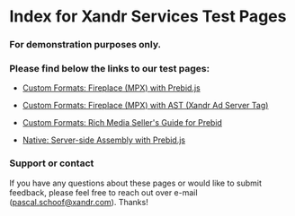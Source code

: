 
# Index for Xandr Services Test Pages

### For demonstration purposes only.
### Please find below the links to our test pages:


+ [Custom Formats: Fireplace (MPX) with Prebid.js](https://xandr-services.github.io/ce-testpages/prebid-fireplace.html)

+ [Custom Formats: Fireplace (MPX) with AST (Xandr Ad Server Tag)](https://xandr-services.github.io/ce-testpages/ast-fireplace.html)

+ [Custom Formats: Rich Media Seller's Guide for Prebid](https://xandr-services.github.io/ce-testpages/resources/Rich_Media_Sellers_Guide_v01.pdf)

+ [Native: Server-side Assembly with Prebid.js](https://xandr-services.github.io/ce-testpages/prebid-ssna.html)


### Support or contact

If you have any questions about these pages or would like to submit feedback, please feel free to reach out over e-mail (pascal.schoof@xandr.com). Thanks!
